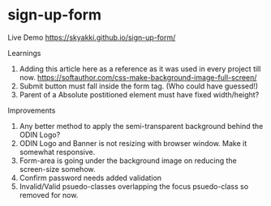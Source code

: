 # sign-up-form

Live Demo
https://skyakki.github.io/sign-up-form/

Learnings
1. Adding this article here as a reference as it was used in every project till now.
https://softauthor.com/css-make-background-image-full-screen/
2. Submit button must fall inside the form tag. (Who could have guessed!)
3. Parent of a Absolute postitioned element must have fixed width/height? 

Improvements
1. Any better method to apply the semi-transparent background behind the ODIN Logo?
2. ODIN Logo and Banner is not resizing with browser window. Make it somewhat responsive.
3. Form-area is going under the background image on reducing the screen-size somehow.
4. Confirm password needs added validation
5. Invalid/Valid psuedo-classes overlapping the focus psuedo-class so removed for now.